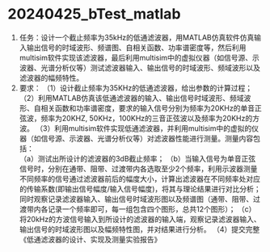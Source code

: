 # 20240425_bTest_matlab

1. 任务：设计一个截止频率为35kHz的低通滤波器，用MATLAB仿真软件仿真输入输出信号的时域波形、频谱图、自相关函数、功率谱密度等，然后利用multisim软件实现该滤波器，最后利用multisim中的虚拟仪器（如信号源、示波器、光谱分析仪等）测试滤波器输入、输出信号的时域波形、频域波形以及滤波器的幅频特性。
2. 要求：
（1）设计截止频率为35KHz的低通滤波器，给出参数的计算过程；
（2）利用MATLAB仿真该低通滤波器的输入、输出信号时域波形、频域波形、自相关函数和功率谱密度，要求的输入信号分别为频率为20KHz的单音正弦波，频率为20KHZ, 50KHz，100KHz的三音正弦波以及频率为20KHz的方波。
（3）利用multisim软件实现低通滤波器，并利用multisim中的虚拟的仪器（如信号源、示波器、光谱分析仪等）对滤波器性能进行测量。测量内容包括：   
（a）测试出所设计的滤波器的3dB截止频率；
（b）当输入信号为单音正弦信号时，分别在通带、阻带、过渡带内各选取至少2个频率，利用示波器测量不同频率的信号通过滤波器前后的幅度大小，计算出滤波器在不同频率处对应的传输系数(即输出信号幅度/输入信号幅度)，将其与理论结果进行对比分析； 同时观察记录滤波器输入、输出信号时域波形图以及频谱图（通带、阻带、过渡带内各记录一个频率即可，每一组包含四个图形，总共12个图形）；
（c）将20kHz的方波信号输入到所设计的滤波器的输入端，观察记录滤波器输入、输出信号的时域波形图以及幅频特性图，并对结果进行分析。
（4）提交完整《低通滤波器的设计、实现及测量实验报告》
